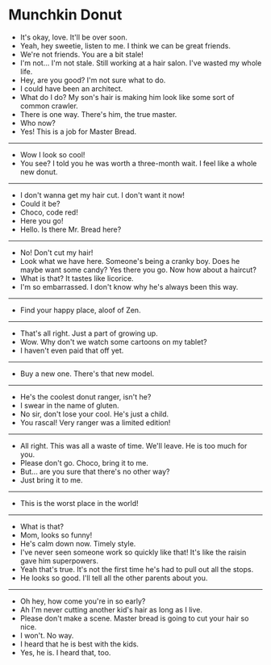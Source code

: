 # Munchkin Donut

- It's okay, love. It'll be over soon.
- Yeah, hey sweetie, listen to me. I think we can be great friends.
- We're not friends. You are a bit stale!
- I'm not... I'm not stale. Still working at a hair salon. I've wasted my whole life.
- Hey, are you good? I'm not sure what to do.
- I could have been an architect.
- What do I do? My son's hair is making him look like some sort of common crawler.
- There is one way. There's him, the true master.
- Who now?
- Yes! This is a job for Master Bread.
* * *
- Wow I look so cool!
- You see? I told you he was worth a three-month wait. I feel like a whole new donut.
* * *
- I don't wanna get my hair cut. I don't want it now!
- Could it be?
- Choco, code red!
- Here you go!
- Hello. Is there Mr. Bread here?
* * *
- No! Don't cut my hair!
- Look what we have here. Someone's being a cranky boy. Does he maybe want some candy? Yes there you go. Now how about a haircut?
- What is that? It tastes like licorice.
- I'm so embarrassed. I don't know why he's always been this way.
* * *
- Find your happy place, aloof of Zen.
* * *
- That's all right. Just a part of growing up.
- Wow. Why don't we watch some cartoons on my tablet?
- I haven't even paid that off yet.
* * *
- Buy a new one. There's that new model.
* * *
- He's the coolest donut ranger, isn't he?
- I swear in the name of gluten.
- No sir, don't lose your cool. He's just a child.
- You rascal! Very ranger was a limited edition!
* * *
- All right. This was all a waste of time. We'll leave. He is too much for you.
- Please don't go. Choco, bring it to me.
- But... are you sure that there's no other way?
- Just bring it to me.
* * *
- This is the worst place in the world!
* * *
- What is that?
- Mom, looks so funny!
- He's calm down now. Timely style.
- I've never seen someone work so quickly like that! It's like the raisin gave him superpowers.
- Yeah that's true. It's not the first time he's had to pull out all the stops.
- He looks so good. I'll tell all the other parents about you.
* * *
- Oh hey, how come you're in so early?
- Ah I'm never cutting another kid's hair as long as I live.
- Please don't make a scene. Master bread is going to cut your hair so nice.
- I won't. No way.
- I heard that he is best with the kids.
- Yes, he is. I heard that, too.
